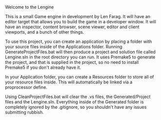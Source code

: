 Welcome to the Lengine

This is a small Game engine in development by Len Farag.
It will have an editor target that allows you to build the game in a developer window.
It will have an inspector, content browser, scene viewer, editor and client viewports, and a bunch of other things.

To use this project, you can create an application by placing a folder with your source files inside of the Applications folder.
Running GenerateProjectFiles.bat will then produce a project and solution file called Lengine.sln in the root directory you can run.
It uses Premake5 to generate the project, and that is supplied in the project, so no need to install Premake5 if you don't already
have it.

In your Application folder, you can create a Resources folder to store all of your resource files inside. This will automatically be linked
via a proprocessor define.

Using CleanProjectFiles.bat will clear the .vs files, the Generated/Project files and the Lengine.sln.
Everything inside of the Generated folder is completely ignored by the .gitignore, so you shouldn't have any issues submitting rubbish.